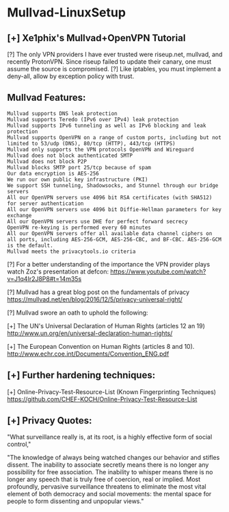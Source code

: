 # Mullvad-LinuxSetup

## [+] Xe1phix's Mullvad+OpenVPN Tutorial


[?] The only VPN providers I have ever trusted were riseup.net, mullvad, and recently ProtonVPN.
    Since riseup failed to update their canary, one must assume the source is compromised.
[?] Like iptables, you must implement a deny-all, allow by exception policy with trust.


## Mullvad Features:

    Mullvad supports DNS leak protection
    Mullvad supports Teredo (IPv6 over IPv4) leak protection
    Mullvad supports IPv6 tunneling as well as IPv6 blocking and leak protection
    Mullvad supports OpenVPN on a range of custom ports, including but not limited to 53/udp (DNS), 80/tcp (HTTP), 443/tcp (HTTPS)
    Mullvad only supports the VPN protocols OpenVPN and Wireguard
    Mullvad does not block authenticated SMTP
    Mullvad does not block P2P
    Mullvad blocks SMTP port 25/tcp because of spam
    Our data encryption is AES-256
    We run our own public key infrastructure (PKI)
    We support SSH tunneling, Shadowsocks, and Stunnel through our bridge servers
    All our OpenVPN servers use 4096 bit RSA certificates (with SHA512) for server authentication
    All our OpenVPN servers use 4096 bit Diffie-Hellman parameters for key exchange
    All our OpenVPN servers use DHE for perfect forward secrecy
    OpenVPN re-keying is performed every 60 minutes
    All our OpenVPN servers offer all available data channel ciphers on all ports, including AES-256-GCM, AES-256-CBC, and BF-CBC. AES-256-GCM is the default.
    Mullvad meets the privacytools.io criteria


[?] For a better understanding of the importance the VPN provider plays 
    watch Zoz's presentation at defcon: 
https://www.youtube.com/watch?v=J1q4Ir2J8P8#t=14m35s


[?] Mullvad has a great blog post on the fundamentals of privacy
https://mullvad.net/en/blog/2016/12/5/privacy-universal-right/


[?] Mullvad swore an oath to uphold the following: 

[+] The UN's Universal Declaration of Human Rights (articles 12 an 19) 
http://www.un.org/en/universal-declaration-human-rights/

[+] The European Convention on Human Rights (articles 8 and 10).
http://www.echr.coe.int/Documents/Convention_ENG.pdf



## [+] Further hardening techniques:

[+] Online-Privacy-Test-Resource-List (Known Fingerprinting Techniques)
https://github.com/CHEF-KOCH/Online-Privacy-Test-Resource-List




 ## [+] Privacy Quotes:

"What surveillance really is, at its root, is a highly effective form of social control,"

"The knowledge of always being watched changes our behavior and stifles dissent. 
The inability to associate secretly means there is no longer any possibility for free association. 
The inability to whisper means there is no longer any speech that is truly free of coercion, real or implied. 
Most profoundly, pervasive surveillance threatens to eliminate the most vital element of both democracy and social movements: 
the mental space for people to form dissenting and unpopular views."


